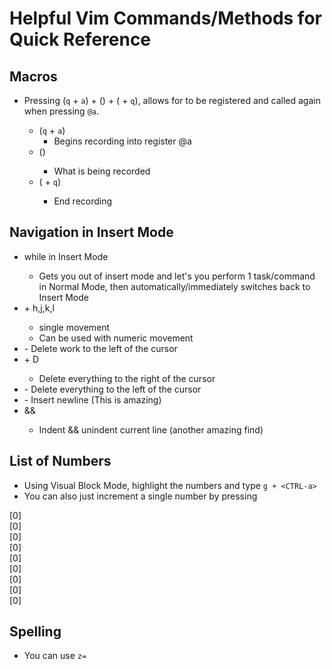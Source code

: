 # Helpful Vim Commands/Methods for Quick Reference

## Macros
- Pressing (`q` + `a`) + (<Commands to be performed>) + (<ESC> + `q`), allows for <Commands to be performed> to be registered and called again when pressing `@a`.
    - (`q` + `a`) 
        - Begins recording into register @a
    - (<Commands to be performed>) 
        - What is being recorded
    - (<ESC> + `q`)
        - End recording


## Navigation in Insert Mode
- <CTRL-o> while in Insert Mode
    - Gets you out of insert mode and let's you perform 1 task/command in Normal Mode, then automatically/immediately switches back to Insert Mode
- <CTRL-o> + h,j,k,l
    - single movement
    - Can be used with numeric movement
- <CTRL-w>
    - Delete work to the left of the cursor
- <CTRL-o> + D
    - Delete everything to the right of the cursor
- <CTRL-u>
    - Delete everything to the left of the cursor
- <CTRL-j>
    - Insert newline (This is amazing)
- <CTRL-t> && <CTRL-d>
    - Indent && unindent current line (another amazing find)


## List of Numbers
- Using Visual Block Mode, highlight the numbers and type `g + <CTRL-a>`
- You can also just increment a single number by pressing <CTRL-a>
<div class="test">[0]</div>
<div class="test">[0]</div>
<div class="test">[0]</div>
<div class="test">[0]</div>
<div class="test">[0]</div>
<div class="test">[0]</div>
<div class="test">[0]</div>
<div class="test">[0]</div>
<div class="test">[0]</div>

## Spelling
- You can use `z=`
